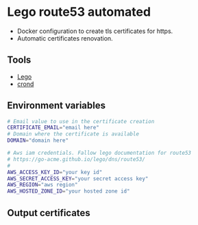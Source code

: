 # Lego route53 automated

- Docker configuration to create tls certificates for https.
- Automatic certificates renovation.

## Tools

- [Lego](https://go-acme.github.io/lego/)
- [crond](https://www.linux.org/docs/man8/cron.html)

## Environment variables

```BASH
# Email value to use in the certificate creation
CERTIFICATE_EMAIL="email here"
# Domain where the certificate is available
DOMAIN="domain here"

# Aws iam credentials. Fallow lego documentation for route53
# https://go-acme.github.io/lego/dns/route53/
#
AWS_ACCESS_KEY_ID="your key id"
AWS_SECRET_ACCESS_KEY="your secret access key"
AWS_REGION="aws region"
AWS_HOSTED_ZONE_ID="your hosted zone id"
```

## Output certificates
